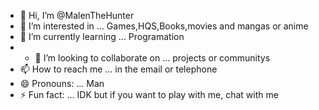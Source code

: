 - 👋 Hi, I’m @MalenTheHunter
- 👀 I’m interested in ... Games,HQS,Books,movies and mangas or anime
- 🌱 I’m currently learning ... Programation 
- - 💞️ I’m looking to collaborate on ... projects or communitys
- 📫 How to reach me ... in the email or telephone
- 😄 Pronouns: ... Man
- ⚡ Fun fact: ... IDK but if you want to play with me, chat with me 

<!---
MalenTheHunter/MalenTheHunter is a ✨ special ✨ repository because its `README.md` (this file) appears on your GitHub profile.
You can click the Preview link to take a look at your changes.
--->
